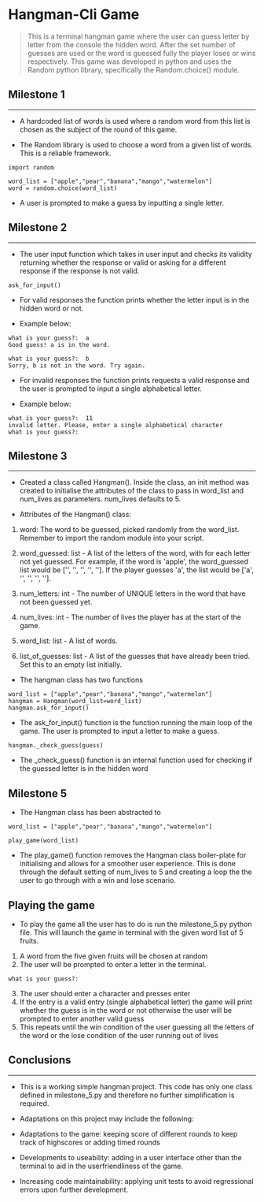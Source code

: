 # Hangman-Cli Game
> This is a terminal hangman game where the user can guess letter by letter from the console the hidden word. After the set number of guesses are used or the word is guessed fully the player loses or wins respectively. This game was developed in python and uses the Random python library, specifically the Random.choice() module.


## Milestone 1
---
- A hardcoded list of words is used where a random word from this list is chosen as the subject of the round of this game.

- The Random library is used to choose a word from a given list of words. This is a reliable framework.

```
import random

word_list = ["apple","pear","banana","mango","watermelon"]
word = random.choice(word_list)
```

- A user is prompted to make a guess by inputting a single letter.


## Milestone 2
---
- The user input function which takes in user input and checks its validity returning whether the response or valid or asking for a different response if the response is not valid. 
``` 
ask_for_input()   
```
- For valid responses the function prints whether the letter input is in the hidden word or not.

- Example below:

```
what is your guess?:  a
Good guess! a is in the word.
```
```
what is your guess?:  b
Sorry, b is not in the word. Try again.
```
- For invalid responses the function prints requests a valid response and the user is prompted to input a single alphabetical letter.

- Example below:
```
what is your guess?:  11
invalid letter. Please, enter a single alphabetical character
what is your guess?:  
```




## Milestone 3
---
- Created a class called Hangman(). Inside the class, an init method was created to initialise the attributes of the class to pass in word_list and num_lives as parameters. num_lives defaults to 5.

- Attributes of the Hangman() class:
1. word: The word to be guessed, picked randomly from the word_list. Remember to import the random module into your script.

2. word_guessed: list - A list of the letters of the word, with for each letter not yet guessed. For example, if the word is 'apple', the word_guessed list would be ['', '', '', '', '']. If the player guesses 'a', the list would be ['a', '', '', '', ''].

3. num_letters: int - The number of UNIQUE letters in the word that have not been guessed yet.

4. num_lives: int - The number of lives the player has at the start of the game.

5. word_list: list - A list of words.

6. list_of_guesses: list - A list of the guesses that have already been tried. Set this to an empty list initially.

- The hangman class has two functions 
```
word_list = ["apple","pear","banana","mango","watermelon"]
hangman = Hangman(word_list=word_list)
hangman.ask_for_input()
```
- The ask_for_input() function is the function running the main loop of the game. The user is prompted to input a letter to make a guess.

```
hangman._check_guess(guess)
```
- The _check_guess() function is an internal function used for checking if the guessed letter is in the hidden word


## Milestone 5
- The Hangman class has been abstracted to
```
word_list = ["apple","pear","banana","mango","watermelon"]

play_game(word_list)
```
- The play_game() function removes the Hangman class boiler-plate for initialising and allows for a smoother user experience. This is done through the default setting of num_lives to 5 and creating a loop the the user to go through with a win and lose scenario.

## Playing the game
- To play the game all the user has to do is run the milestone_5.py python file. This will launch the game in terminal with the given word list of 5 fruits. 
1. A word from the five given fruits will be chosen at random 
2. The user will be prompted to enter a letter in the terminal. 
```
what is your guess?:  
```
3. The user should enter a character and presses enter
4. If the entry is a valid entry (single alphabetical letter) the game will print whether the guess is in the word or not otherwise the user will be prompted to enter another valid guess
5. This repeats until the win condition of the user guessing all the letters of the word or the lose condition of the user running out of lives

## Conclusions
---
- This is a working simple hangman project. This code has only one class defined in milestone_5.py and therefore no further simplification is required.

- Adaptations on this project may include the following:
- Adaptations to the game: keeping score of different rounds to keep track of highscores or adding timed rounds
- Developments to useability: adding in a user interface other than the terminal to aid in the userfriendliness of the game.
- Increasing code maintainability:
  applying unit tests to avoid regressional errors upon further development.